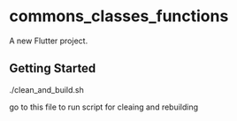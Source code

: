 # commons_classes_functions

A new Flutter project.

## Getting Started

./clean_and_build.sh

go to this file to run script for cleaing and rebuilding
